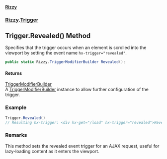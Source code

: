 #### [Rizzy](index 'index')
### [Rizzy](Rizzy 'Rizzy').[Trigger](Rizzy.Trigger 'Rizzy.Trigger')

## Trigger.Revealed() Method

Specifies that the trigger occurs when an element is scrolled into the viewport by setting the event name `hx-trigger="revealed"`.

```csharp
public static Rizzy.TriggerModifierBuilder Revealed();
```

#### Returns
[TriggerModifierBuilder](Rizzy.TriggerModifierBuilder 'Rizzy.TriggerModifierBuilder')  
A [TriggerModifierBuilder](Rizzy.TriggerModifierBuilder 'Rizzy.TriggerModifierBuilder') instance to allow further configuration of the trigger.

### Example
  
```csharp  
Trigger.Revealed()  
// Resulting hx-trigger: <div hx-get="/load" hx-trigger="revealed">Reveal Me</div>  
```

### Remarks
This method sets the revealed event trigger for an AJAX request, useful for lazy-loading content as it enters the viewport.